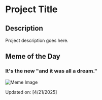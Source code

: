 # Project Title

## Description

Project description goes here.

## Meme of the Day

### It's the new "and it was all a dream."
![Meme Image](https://i.redd.it/36m8nxy012we1.png)

Updated on: [4/21/2025]